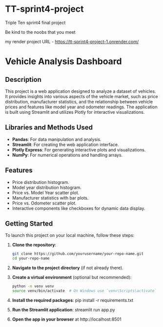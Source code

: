 # TT-sprint4-project
Triple Ten sprint4 final project

Be kind to the noobs that you meet

my render project URL - https://tt-sprint4-project-1.onrender.com/

# Vehicle Analysis Dashboard

## Description

This project is a web application designed to analyze a dataset of vehicles. It provides insights into various aspects of the vehicle market, such as price distribution, manufacturer statistics, and the relationship between vehicle prices and features like model year and odometer readings. The application is built using Streamlit and utilizes Plotly for interactive visualizations.

## Libraries and Methods Used

- **Pandas**: For data manipulation and analysis.
- **Streamlit**: For creating the web application interface.
- **Plotly Express**: For generating interactive plots and visualizations.
- **NumPy**: For numerical operations and handling arrays.

## Features

- Price distribution histogram.
- Model year distribution histogram.
- Price vs. Model Year scatter plot.
- Manufacturer statistics with bar plots.
- Price vs. Odometer scatter plot.
- Interactive components like checkboxes for dynamic data display.

## Getting Started

To launch this project on your local machine, follow these steps:

1. **Clone the repository**:
   ```bash
   git clone https://github.com/yourusername/your-repo-name.git
   cd your-repo-name

2. **Navigate to the project directory** (if not already there).

3. **Create a virtual environment** (optional but recommended):
   ```bash
   python -m venv venv
   source venv/bin/activate  # On Windows use `venv\Scripts\activate`

4. **Install the required packages**:
   pip install -r requirements.txt

5. **Run the Streamlit application**:
   streamlit run app.py

6. **Open the app in your browser** at http://localhost:8501